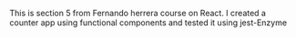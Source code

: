 This is section 5 from Fernando herrera course on React.
I created a counter app using functional components and tested it using jest-Enzyme